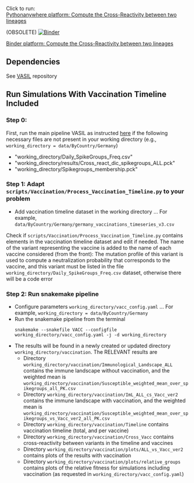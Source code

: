 Click to run:  
[Pythonanywhere platform: Compute the Cross-Reactivity between two lineages](https://projects-raharinirina.pythonanywhere.com/vasil/FoldR_PNeut/)

(OBSOLETE)
[![Binder](https://mybinder.org/badge_logo.svg)](https://mybinder.org/v2/gh/AlexiaNomena/VASIL_Extra/HEAD?urlpath=%2Fvoila%2Frender%2FCross_Demo.ipynb)

[Binder platform: Compute the Cross-Reactivity between two lineages](https://mybinder.org/v2/gh/AlexiaNomena/VASIL_Extra/HEAD?urlpath=%2Fvoila%2Frender%2FCross_Demo.ipynb)

## Dependencies

See [VASIL](https://github.com/KleistLab/VASIL/tree/main) repository 

## Run Simulations With Vaccination Timeline Included

### Step 0: 
First, run the main pipeline VASIL as instructed [here](https://github.com/KleistLab/VASIL/tree/main) if the following necessary files are not present in your working directory (e.g., `working_directory = data/ByCountry/Germany`)
- "working_directory/Daily_SpikeGroups_Freq.csv"
- "working_directory/results/Cross_react_dic_spikegroups_ALL.pck"
- "working_directory/Spikegroups_membership.pck"

### Step 1: Adapt `scripts/Vaccination/Process_Vaccination_Timeline.py` to your problem

- Add vaccination timeline dataset in the working directory ... For example, `data/ByCountry/Germany/germany_vaccinations_timeseries_v3.csv`
  
Check if `scripts/Vaccination/Process_Vaccination_Timeline.py` contains elements in the vaccination timeline dataset and edit if needed.
The name of the variant representing the vaccine is added to the name of each vaccine considered (from the front): The mutation profile of this variant is used to compute a neutralization probability that corresponds to the vaccine, and this variant must be listed in the file `working_directory/Daily_SpikeGroups_Freq.csv` dataset, otherwise there will be a code error


### Step 2: Run snakemake pipeline

- Configure parameters `working_directory/vacc_config.yaml` ... For example, `working_directory = data/ByCountry/Germany`
- Run the snakemake pipeline from the terminal
  ```
  snakemake --snakefile VACC --configfile working_directory/vacc_config.yaml -j -d working_directory
  ```
- The results will be found in a newly created or updated directory `working_directory/vaccination`. The RELEVANT results are
  * Directory `working_directory/vaccination/Immunological_Landscape_ALL` contains the immune landscape without vaccination, and the weighted mean is `working_directory/vaccination/Susceptible_weighted_mean_over_spikegroups_all_PK.csv`
  * Directory `working_directory/vaccination/ImL_ALL_cs_Vacc_ver2` contains the immune landscape with vaccination, and the weighted mean is `working_directory/vaccination/Susceptible_weighted_mean_over_spikegroups_vs_Vacc_ver2_all_PK.csv`
  * Directory `working_directory/vaccination/Timeline` contains vaccination timeline (total, and per vaccine)
  * Directory `working_directory/vaccination/Cross_Vacc` contains cross-reactivity between variants in the timeline and vaccines
  * Directory `working_directory/vaccination/plots/ALL_vs_Vacc_ver2` contains plots of the results with vaccination
  * Directory `working_directory/vaccination/plots/relative_groups` contains plots of the relative fitness for simulations including vaccination (as requested in `working_directory/vacc_config.yaml`)
